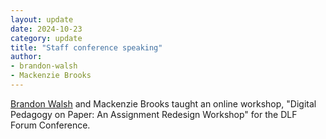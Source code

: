 ```yaml
---
layout: update
date: 2024-10-23
category: update
title: "Staff conference speaking"
author:
- brandon-walsh
- Mackenzie Brooks
---
```


[Brandon Walsh](/people/brandon-walsh) and Mackenzie Brooks taught an online workshop, "Digital Pedagogy on Paper: An Assignment Redesign Workshop" for the DLF Forum Conference.
